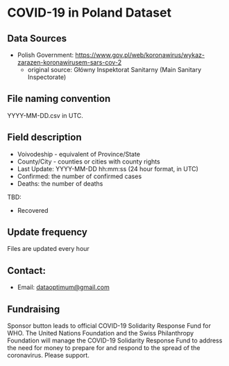 # COVID-19 in Poland Dataset

## Data Sources

- Polish Government: https://www.gov.pl/web/koronawirus/wykaz-zarazen-koronawirusem-sars-cov-2
    - original source: Główny Inspektorat Sanitarny (Main Sanitary Inspectorate)

## File naming convention

YYYY-MM-DD.csv in UTC.

## Field description

- Voivodeship - equivalent of Province/State
- County/City - counties or cities with county rights
- Last Update: YYYY-MM-DD hh:mm:ss (24 hour format, in UTC)
- Confirmed: the number of confirmed cases
- Deaths: the number of deaths

TBD:

- Recovered

## Update frequency
Files are updated every hour

## Contact:<br>

* Email: dataoptimum@gmail.com

## Fundraising
Sponsor button leads to official COVID-19 Solidarity Response Fund for WHO. The United Nations Foundation and the Swiss Philanthropy Foundation will manage the COVID-19 Solidarity Response Fund to address the need for money to prepare for and respond to the spread of the coronavirus. Please support.


